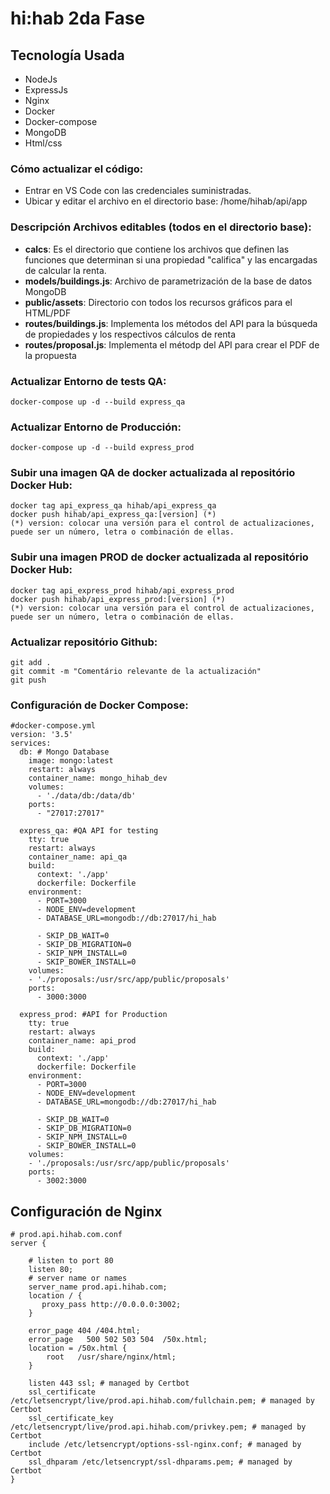 # hi:hab 2da Fase
## Tecnología Usada
- NodeJs
- ExpressJs
- Nginx
- Docker
- Docker-compose
- MongoDB
- Html/css
### Cómo actualizar el código:
- Entrar en VS Code con las credenciales suministradas.
- Ubicar y editar el archivo en el directorio base: /home/hihab/api/app
### Descripción Archivos editables (todos en el directorio base):
- **calcs**: Es el directorio que contiene los archivos que definen las funciones que determinan si una propiedad "califica" y las encargadas de calcular la renta.
- **models/buildings.js**: Archivo de parametrización de la base de datos MongoDB
- **public/assets**: Directorio con todos los recursos gráficos para el HTML/PDF
- **routes/buildings.js**: Implementa los métodos del API para la búsqueda de propiedades y los respectivos cálculos de renta
- **routes/proposal.js**: Implementa el métodp del API para crear el PDF de la propuesta
### Actualizar Entorno de tests QA:
```
docker-compose up -d --build express_qa
```
### Actualizar Entorno de Producción:
```
docker-compose up -d --build express_prod
```
### Subir una imagen QA de docker actualizada al repositório Docker Hub:
```
docker tag api_express_qa hihab/api_express_qa
docker push hihab/api_express_qa:[version] (*)
(*) version: colocar una versión para el control de actualizaciones, puede ser un número, letra o combinación de ellas.

```
### Subir una imagen PROD de docker actualizada al repositório Docker Hub:
```
docker tag api_express_prod hihab/api_express_prod
docker push hihab/api_express_prod:[version] (*)
(*) version: colocar una versión para el control de actualizaciones, puede ser un número, letra o combinación de ellas.

```
### Actualizar repositório Github:
```
git add .
git commit -m "Comentário relevante de la actualización"
git push
```
### Configuración de Docker Compose:
```
#docker-compose.yml
version: '3.5'
services:
  db: # Mongo Database
    image: mongo:latest
    restart: always
    container_name: mongo_hihab_dev
    volumes:
      - './data/db:/data/db'
    ports: 
      - "27017:27017"

  express_qa: #QA API for testing
    tty: true 
    restart: always
    container_name: api_qa
    build:
      context: './app'
      dockerfile: Dockerfile
    environment:
      - PORT=3000
      - NODE_ENV=development
      - DATABASE_URL=mongodb://db:27017/hi_hab

      - SKIP_DB_WAIT=0
      - SKIP_DB_MIGRATION=0
      - SKIP_NPM_INSTALL=0
      - SKIP_BOWER_INSTALL=0
    volumes:
    - './proposals:/usr/src/app/public/proposals'
    ports:
      - 3000:3000

  express_prod: #API for Production
    tty: true 
    restart: always
    container_name: api_prod
    build:
      context: './app'
      dockerfile: Dockerfile
    environment:
      - PORT=3000
      - NODE_ENV=development
      - DATABASE_URL=mongodb://db:27017/hi_hab

      - SKIP_DB_WAIT=0
      - SKIP_DB_MIGRATION=0
      - SKIP_NPM_INSTALL=0
      - SKIP_BOWER_INSTALL=0
    volumes:
    - './proposals:/usr/src/app/public/proposals'
    ports:
      - 3002:3000
```
## Configuración de Nginx
```
# prod.api.hihab.com.conf
server {
    
    # listen to port 80 
    listen 80;
    # server name or names
    server_name prod.api.hihab.com;
    location / {
       proxy_pass http://0.0.0.0:3002;
    }

    error_page 404 /404.html;
    error_page   500 502 503 504  /50x.html;
    location = /50x.html {
        root   /usr/share/nginx/html;
    }

    listen 443 ssl; # managed by Certbot
    ssl_certificate /etc/letsencrypt/live/prod.api.hihab.com/fullchain.pem; # managed by Certbot
    ssl_certificate_key /etc/letsencrypt/live/prod.api.hihab.com/privkey.pem; # managed by Certbot
    include /etc/letsencrypt/options-ssl-nginx.conf; # managed by Certbot
    ssl_dhparam /etc/letsencrypt/ssl-dhparams.pem; # managed by Certbot
}
```
